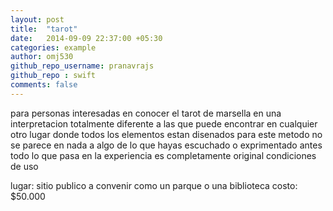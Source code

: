 ```yaml
---
layout: post
title:  "tarot"
date:   2014-09-09 22:37:00 +05:30
categories: example
author: omj530
github_repo_username: pranavrajs
github_repo : swift
comments: false
---
```


para personas interesadas en conocer el tarot de marsella en una interpretacion totalmente diferente
a las que puede encontrar en cualquier otro lugar donde todos los elementos estan disenados para este metodo
no se parece en nada a algo de lo que hayas escuchado o exprimentado antes todo lo que pasa en la experiencia es
completamente original
condiciones de uso 

lugar: sitio publico a convenir como un parque o una biblioteca
costo: $50.000
